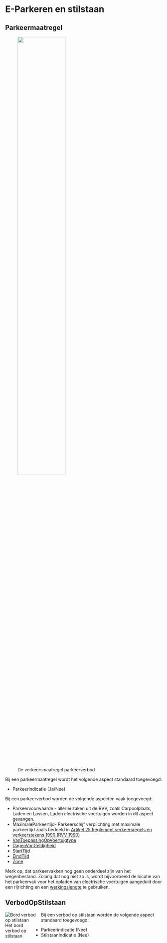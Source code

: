 # E-Parkeren en stilstaan


## Parkeermaatregel

<figure>
<img src="../images/parkeermaatregel.PNG"  style="width:60%; max-width:none;">
<figcaption>De verkeersmaatregel parkeerverbod</caption>
</figure>


Bij een parkeermaatregel wordt het volgende aspect standaard toegevoegd:
* Parkeerindicatie (Ja/Nee)


Bij een parkeerverbod worden de volgende aspecten vaak toegevoegd:

* Parkeervoorwaarde - allerlei zaken uit de RVV, zoals Carpoolplaats, Laden en Lossen, Laden electrische voertuigen worden in dit aspect gevangen.
* MaximaleParkeertijd- Parkeerschijf verplichting met maximale parkeertijd zoals bedoeld in [Artikel 25 Reglement verkeersregels en verkeerstekens 1990 (RVV 1990)](https://wetten.overheid.nl/jci1.3:c:BWBR0004825&hoofdstuk=II&paragraaf=10&artikel=25&z=2023-07-01&g=2023-07-01)
* [VanToepassingOpVoertuigtype](#voertuigtypen) 
* [DagenVanGeldigheid](#dag-en-uur)
* [StartTijd](#dag-en-uur)
* [EindTijd](#dag-en-uur)
* [Zone](#zone)

Merk op, dat parkeervakken nog geen onderdeel zijn van het wegenbestand. Zolang dat nog niet zo is, wordt bijvoorbeeld de locatie van het parkeervak voor het opladen van electrische voertuigen aangeduid door een rijrichting en een [werkingslengte](#werkingslengte) te gebruiken. 


## VerbodOpStilstaan

<figure style="float: left; margin: 0 15px 15px 0; width: 100px">
<img src="../images/verbodopstilstaan.PNG" alt="Bord verbod op stilstaan">
<figcaption>Het bord verbod op stilstaan</figcaption>
</figure>


Bij een verbod op stilstaan worden de volgende aspect standaard toegevoegd:
* Parkeerindicatie (Nee)
* StilstaanIndicatie (Nee)
